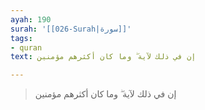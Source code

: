 ```yaml
---
ayah: 190
surah: '[[026-Surah|سورة]]'
tags:
- quran
text: إن في ذلك لآية ۖ وما كان أكثرهم مؤمنين

---
```

> إن في ذلك لآية ۖ وما كان أكثرهم مؤمنين
